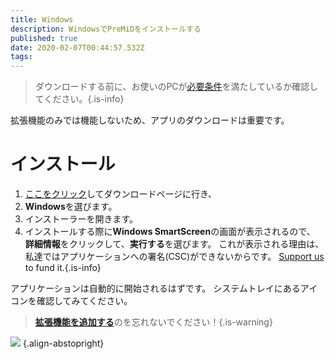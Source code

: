 ```yaml
---
title: Windows
description: WindowsでPreMiDをインストールする
published: true
date: 2020-02-07T00:44:57.532Z
tags:
---
```


> ダウンロードする前に、お使いのPCが[必要条件](/install/requirements)を満たしているか確認してください。{.is-info}

拡張機能のみでは機能しないため、アプリのダウンロードは重要です。

# インストール
1. [ここをクリック](https://premid.app/downloads)してダウンロードページに行き、
2. **Windows**を選びます。
3. インストーラーを開きます。
4. インストールする際に**Windows SmartScreen**の画面が表示されるので、 **詳細情報**をクリックして、**実行する**を選びます。 これが表示される理由は、私達ではアプリケーションへの署名(CSC)ができないからです。 [Support us](https://www.patreon.com/Timeraa) to fund it.{.is-info}

アプリケーションは自動的に開始されるはずです。 システムトレイにあるアイコンを確認してみてください。

> [**拡張機能を追加する**](/install)のを忘れないでください！{.is-warning}

![](https://a.icons8.com/djxbtnYm/GBjHDS/svg.svg) {.align-abstopright}